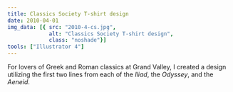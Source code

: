 ```yaml
---
title: Classics Society T-shirt design
date: 2010-04-01
img_data: [{ src: "2010-4-cs.jpg", 
			 alt: "Classics Society T-shirt design", 
			 class: "noshade"}]
tools: ["Illustrator 4"]
---
```

<p>For lovers of Greek and Roman classics at Grand Valley, I created a design utilizing the first two lines from each of the <cite>Iliad</cite>, the <cite>Odyssey</cite>, and the <cite>Aeneid</cite>.</p>
